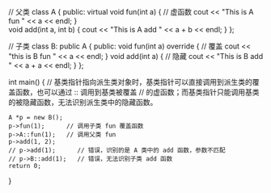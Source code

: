 // 父类
class A {
public:
    virtual void fun(int a) { // 虚函数
        cout << "This is A fun " << a << endl;
    }  
    void add(int a, int b) {
        cout << "This is A add " << a + b << endl;
    }
};

// 子类
class B: public A {
public:
    void fun(int a) override {  // 覆盖
        cout << "this is B fun " << a << endl;
    }
    void add(int a) {   // 隐藏
        cout << "This is B add " << a + a << endl;
    }
};

int main() {
    // 基类指针指向派生类对象时，基类指针可以直接调用到派生类的覆盖函数，也可以通过 :: 调用到基类被覆盖
    // 的虚函数；而基类指针只能调用基类的被隐藏函数，无法识别派生类中的隐藏函数。

    A *p = new B();
    p->fun(1);      // 调用子类 fun 覆盖函数
    p->A::fun(1);   // 调用父类 fun
    p->add(1, 2);
    // p->add(1);      // 错误，识别的是 A 类中的 add 函数，参数不匹配
    // p->B::add(1);   // 错误，无法识别子类 add 函数
    return 0;
}